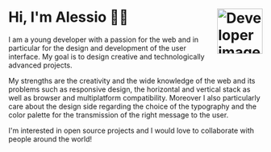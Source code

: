 # Hi, I'm Alessio 👋🏻 [<img src="https://svgshare.com/i/ad5.svg" alt="Developer image" width="90" height="90" align="right">](https://www.alessiolibardi.dev) 

I am a young developer with a passion for the web and in particular for the design and development of the user interface. My goal is to design creative and technologically advanced projects.

My strengths are the creativity and the wide knowledge of the web and its problems such as responsive design, the horizontal and vertical stack as well as browser and multiplatform compatibility. Moreover I also particularly care about the design side regarding the choice of the typography and the color palette for the transmission of the right message to the user.

I'm interested in open source projects and I would love to collaborate with people around the world! 
